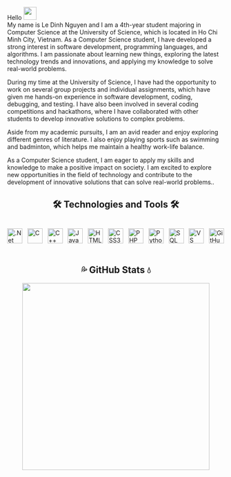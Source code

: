 Hello <img src="https://raw.githubusercontent.com/MartinHeinz/MartinHeinz/master/wave.gif" width="30px">
<br> My name is Le Dinh Nguyen and I am a 4th-year student majoring in Computer Science at the University of Science, which is located in Ho Chi Minh City, Vietnam. As a Computer Science student, I have developed a strong interest in software development, programming languages, and algorithms. I am passionate about learning new things, exploring the latest technology trends and innovations, and applying my knowledge to solve real-world problems.

During my time at the University of Science, I have had the opportunity to work on several group projects and individual assignments, which have given me hands-on experience in software development, coding, debugging, and testing. I have also been involved in several coding competitions and hackathons, where I have collaborated with other students to develop innovative solutions to complex problems.

Aside from my academic pursuits, I am an avid reader and enjoy exploring different genres of literature. I also enjoy playing sports such as swimming and badminton, which helps me maintain a healthy work-life balance.

As a Computer Science student, I am eager to apply my skills and knowledge to make a positive impact on society. I am excited to explore new opportunities in the field of technology and contribute to the development of innovative solutions that can solve real-world problems..

<h2 align="center">
    🛠 Technologies and Tools 🛠</h2>
<br>
<span><img src="https://cdn.jsdelivr.net/gh/devicons/devicon/icons/dotnetcore/dotnetcore-original.svg" height="35" title=".Net" /></span> &nbsp;
<span><img src="https://cdn.jsdelivr.net/gh/devicons/devicon/icons/c/c-original.svg" height="35" title="C" /></span> &nbsp;
<span><img src="https://cdn.jsdelivr.net/gh/devicons/devicon/icons/cplusplus/cplusplus-original.svg" height="35" title="C++" /></span> &nbsp;
<span><img src="https://cdn.jsdelivr.net/gh/devicons/devicon/icons/java/java-original.svg" height="35" title="Java" /></span> &nbsp;
<span><img src="https://cdn.jsdelivr.net/gh/devicons/devicon/icons/html5/html5-original.svg" height="35" title="HTML5" /></span> &nbsp;
<span><img src="https://cdn.jsdelivr.net/gh/devicons/devicon/icons/css3/css3-original.svg" height="35" title="CSS3" /></span> &nbsp;
<!-- <span><img src="https://cdn.jsdelivr.net/gh/devicons/devicon/icons/javascript/javascript-original.svg" height="35" title="JavaScript" /></span> &nbsp; -->
<span><img src="https://cdn.jsdelivr.net/gh/devicons/devicon/icons/php/php-original.svg" height="35" title="PHP" /></span> &nbsp;
<span><img src="https://cdn.jsdelivr.net/gh/devicons/devicon/icons/python/python-original.svg" height="35" title="Python" /></span> &nbsp;
<span><img src="https://cdn.jsdelivr.net/gh/devicons/devicon/icons/microsoftsqlserver/microsoftsqlserver-plain.svg" height="35" title="SQL" /></span> &nbsp;
<span><img src="https://cdn.jsdelivr.net/gh/devicons/devicon/icons/vscode/vscode-original.svg" height="35" title="VS Code" /></span> &nbsp;
<span><img src="https://cdn.jsdelivr.net/gh/devicons/devicon/icons/github/github-original.svg" height="35" title="GitHub" /></span> &nbsp;
<h2 align="center">💦 GitHub Stats 💧</h2>
<div align=center>
    <!-- <a href="#" title="Le Dinh Nguyen">
        <img width="315" align="center" src="https://github-readme-stats.vercel.app/api/top-langs/?username=Karama000&hide=c%23,powershell,Mathematica,Ruby,Objective-C,Objective-C%2b%2b,Cuda&title_color=61dafb&text_color=ffffff&icon_color=61dafb&bg_color=20232a&langs_count=8&layout=compact&border_color=61dafb&hide_border=true"
        />
    </a> -->
    <a href="#" title="Le Dinh Nguyen">
        <img align="center" width="434" src="https://github-readme-stats.vercel.app/api?username=Karama000&show_icons=true&theme=react&border_color=61dafb&hide_border=true" />
    </a>
</div>
